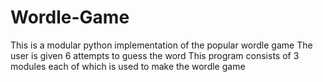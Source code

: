 # Wordle-Game
This is a modular python implementation of the popular wordle game
The user is given 6 attempts to guess the word 
This program consists of 3 modules each of which is used to make the wordle game
